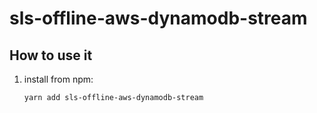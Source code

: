 # sls-offline-aws-dynamodb-stream

## How to use it

1. install from npm:

   ```
   yarn add sls-offline-aws-dynamodb-stream

   ```
